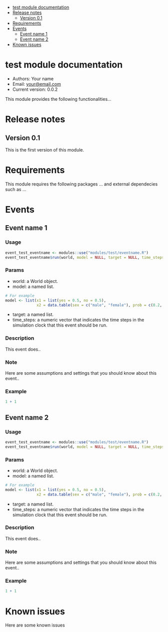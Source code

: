 
  - [test module documentation](#test-module-documentation)
  - [Release notes](#release-notes)
      - [Version 0.1](#version-0.1)
  - [Requirements](#requirements)
  - [Events](#events)
      - [Event name 1](#event-name-1)
      - [Event name 2](#event-name-2)
  - [Known issues](#known-issues)

# test module documentation

  - Authors: Your name
  - Email: <your@email.com>
  - Current version: 0.0.2

This module provides the following functionalities…

# Release notes

## Version 0.1

This is the first version of this module.

# Requirements

This module requires the following packages … and external dependecies
such as …

# Events

## Event name 1

### Usage

``` r
event_test_eventname <- modules::use("modules/test/eventname.R")
event_test_eventname$run(world, model = NULL, target = NULL, time_steps = NULL)
```

### Params

  - world: a World object.
  - model: a named list.

<!-- end list -->

``` r
# For example
model <- list(x1 = list(yes = 0.5, no = 0.5),
              x2 = data.table(sex = c("male", "female"), prob = c(0.2, 0.1)))
```

  - target: a named list.
  - time\_steps: a numeric vector that indicates the time steps in the
    simulation clock that this event should be run.

### Description

This event does..

### Note

Here are some assumptions and settings that you should know about this
event..

### Example

``` r
1 + 1
```

## Event name 2

### Usage

``` r
event_test_eventname <- modules::use("modules/test/eventname.R")
event_test_eventname$run(world, model = NULL, target = NULL, time_steps = NULL)
```

### Params

  - world: a World object.
  - model: a named list.

<!-- end list -->

``` r
# For example
model <- list(x1 = list(yes = 0.5, no = 0.5),
              x2 = data.table(sex = c("male", "female"), prob = c(0.2, 0.1)))
```

  - target: a named list.
  - time\_steps: a numeric vector that indicates the time steps in the
    simulation clock that this event should be run.

### Description

This event does..

### Note

Here are some assumptions and settings that you should know about this
event..

### Example

``` r
1 + 1
```

# Known issues

Here are some known issues

